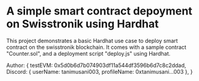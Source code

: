 # A simple smart contract depoyment on Swisstronik using Hardhat

This project demonstrates a basic Hardhat use case to deploy smart contract on the swisstronik blockchain. It comes with a sample contract "Counter.sol", and a deployment script "deploy.js" using Hardhat.

Author: {
    testEVM: 0x5d0b6d7b074903df11a544df3596b6d7c8c2ddad,
    Discord: {
        userName: tanimusani003,
        profileName: 0xtanimusani...003
    },
}
